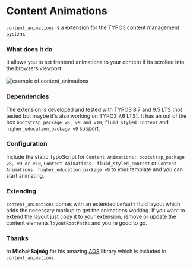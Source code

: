 # Content Animations
`content_animations` is a extension for the TYPO3 content management system.

### What does it do
It allows you to set frontend animations to your content if its scrolled into the browsers viewport.\
\
![example of content_animations](https://raw.githubusercontent.com/baschte/content-animations/master/Documentation/Images/Example.gif)

### Dependencies
The extension is developed and tested with TYPO3 8.7 and 9.5 LTS (not tested but maybe it's also working on TYPO3 7.6 LTS). It has an out of the box `bootstrap_package v8, v9 and v10`, `fluid_styled_content` and `higher_education_package v9` support.

### Configuration
Include the static TypoScript for `Content Animations: bootstrap_package v8, v9 or v10`, `Content Animations: fluid_styled_content` or `Content Animations: higher_education_package v9` to your template and you can start animating.

### Extending
`content_animations` comes with an extended `Default` fluid layout which adds the necessary markup to get the animations working. If you want to extend the layout just copy it to your extension, remove or update the content elements `layoutRootPaths` and you're good to go.

### Thanks
to **Michał Sajnóg** for his amazing [AOS](http://michalsnik.github.io/aos/) library which is included in `content_animations`.
